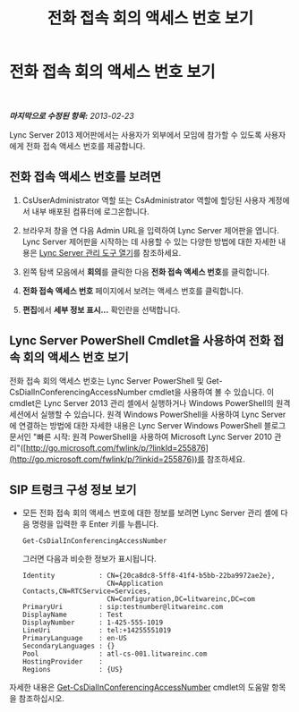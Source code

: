 ﻿---
title: 전화 접속 회의 액세스 번호 보기
TOCTitle: 전화 접속 회의 액세스 번호 보기
ms:assetid: 41a7dfb4-0c89-4650-b61b-0e1bf875c62b
ms:mtpsurl: https://technet.microsoft.com/ko-kr/library/JJ688037(v=OCS.15)
ms:contentKeyID: 49885739
ms.date: 08/10/2015
mtps_version: v=OCS.15
ms.translationtype: HT
---

# 전화 접속 회의 액세스 번호 보기

 

_**마지막으로 수정된 항목:** 2013-02-23_

Lync Server 2013 제어판에서는 사용자가 외부에서 모임에 참가할 수 있도록 사용자에게 전화 접속 액세스 번호를 제공합니다.

## 전화 접속 액세스 번호를 보려면

1.  CsUserAdministrator 역할 또는 CsAdministrator 역할에 할당된 사용자 계정에서 내부 배포된 컴퓨터에 로그온합니다.

2.  브라우저 창을 연 다음 Admin URL을 입력하여 Lync Server 제어판을 엽니다. Lync Server 제어판을 시작하는 데 사용할 수 있는 다양한 방법에 대한 자세한 내용은 [Lync Server 관리 도구 열기](lync-server-2013-open-lync-server-administrative-tools.md)를 참조하세요.

3.  왼쪽 탐색 모음에서 **회의**를 클릭한 다음 **전화 접속 액세스 번호**를 클릭합니다.

4.  **전화 접속 액세스 번호** 페이지에서 보려는 액세스 번호를 클릭합니다.

5.  **편집**에서 **세부 정보 표시...** 확인란을 선택합니다.

## Lync Server PowerShell Cmdlet을 사용하여 전화 접속 회의 액세스 번호 보기

전화 접속 회의 액세스 번호는 Lync Server PowerShell 및 Get-CsDialInConferencingAccessNumber cmdlet을 사용하여 볼 수 있습니다. 이 cmdlet은 Lync Server 2013 관리 셸에서 실행하거나 Windows PowerShell의 원격 세션에서 실행할 수 있습니다. 원격 Windows PowerShell을 사용하여 Lync Server에 연결하는 방법에 대한 자세한 내용은 Lync Server Windows PowerShell 블로그 문서인 "빠른 시작: 원격 PowerShell을 사용하여 Microsoft Lync Server 2010 관리"([http://go.microsoft.com/fwlink/p/?linkId=255876](http://go.microsoft.com/fwlink/p/?linkid=255876))를 참조하세요.

## SIP 트렁크 구성 정보 보기

  - 모든 전화 접속 회의 액세스 번호에 대한 정보를 보려면 Lync Server 관리 셸에 다음 명령을 입력한 후 Enter 키를 누릅니다.
    
        Get-CsDialInConferencingAccessNumber
    
    그러면 다음과 비슷한 정보가 표시됩니다.
    
        Identity           : CN={20ca8dc8-5ff8-41f4-b5bb-22ba9972ae2e},
                             CN=Application Contacts,CN=RTCService=Services,
                             CN=Configuration,DC=litwareinc,DC=com
        PrimaryUri         : sip:testnumber@litwareinc.com
        DisplayName        : Test
        DisplayNumber      : 1-425-555-1019
        LineUri            : tel:+14255551019
        PrimaryLanguage    : en-US
        SecondaryLanguages : {}
        Pool               : atl-cs-001.litwareinc.com
        HostingProvider    :
        Regions            : {US}

자세한 내용은 [Get-CsDialInConferencingAccessNumber](get-csdialinconferencingaccessnumber.md) cmdlet의 도움말 항목을 참조하십시오.

